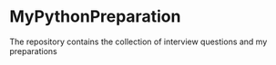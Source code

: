 # MyPythonPreparation

The repository contains the collection of interview questions and my preparations
